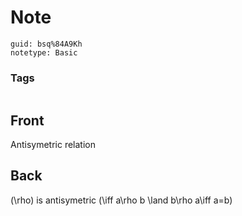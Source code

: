 # Note
```
guid: bsq%84A9Kh
notetype: Basic
```

### Tags
```
```

## Front
Antisymetric relation

## Back
\(\rho\) is antisymetric \(\iff a\rho b \land b\rho a\iff a=b\)
